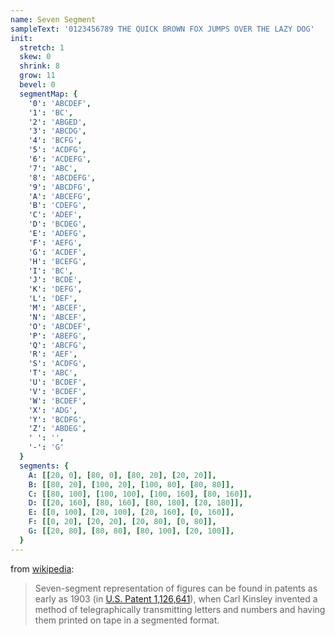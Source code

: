```yaml
---
name: Seven Segment
sampleText: '0123456789 THE QUICK BROWN FOX JUMPS OVER THE LAZY DOG'
init:
  stretch: 1
  skew: 0
  shrink: 8
  grow: 11
  bevel: 0
  segmentMap: {
    '0': 'ABCDEF',
    '1': 'BC',
    '2': 'ABGED',
    '3': 'ABCDG',
    '4': 'BCFG',
    '5': 'ACDFG',
    '6': 'ACDEFG',
    '7': 'ABC',
    '8': 'ABCDEFG',
    '9': 'ABCDFG',
    'A': 'ABCEFG',
    'B': 'CDEFG',
    'C': 'ADEF',
    'D': 'BCDEG',
    'E': 'ADEFG',
    'F': 'AEFG',
    'G': 'ACDEF',
    'H': 'BCEFG',
    'I': 'BC',
    'J': 'BCDE',
    'K': 'DEFG',
    'L': 'DEF',
    'M': 'ABCEF',
    'N': 'ABCEF',
    'O': 'ABCDEF',
    'P': 'ABEFG',
    'Q': 'ABCFG',
    'R': 'AEF',
    'S': 'ACDFG',
    'T': 'ABC',
    'U': 'BCDEF',
    'V': 'BCDEF',
    'W': 'BCDEF',
    'X': 'ADG',
    'Y': 'BCDFG',
    'Z': 'ABDEG',
    ' ': '',
    '-': 'G'
  }
  segments: {
    A: [[20, 0], [80, 0], [80, 20], [20, 20]],
    B: [[80, 20], [100, 20], [100, 80], [80, 80]],
    C: [[80, 100], [100, 100], [100, 160], [80, 160]],
    D: [[20, 160], [80, 160], [80, 180], [20, 180]],
    E: [[0, 100], [20, 100], [20, 160], [0, 160]],
    F: [[0, 20], [20, 20], [20, 80], [0, 80]],
    G: [[20, 80], [80, 80], [80, 100], [20, 100]],
  }
---
```

from [wikipedia](https://en.wikipedia.org/wiki/Seven-segment_display):

> Seven-segment representation of figures can be found in patents as early as 1903
> (in [U.S. Patent 1,126,641](https://patents.google.com/patent/US1126641)),
> when Carl Kinsley invented a method of telegraphically transmitting letters
> and numbers and having them printed on tape in a segmented format. 